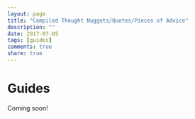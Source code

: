 ```yaml
---
layout: page
title: "Compiled Thought Nuggets/Quotes/Pieces of Advice"
description: ""
date: 2017-07-05
tags: [guides]
comments: true
share: true
---
```

# Guides

Coming soon!
